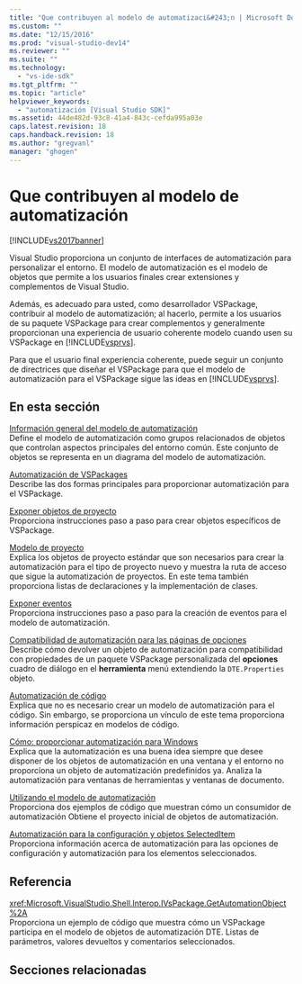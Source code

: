 ```yaml
---
title: "Que contribuyen al modelo de automatizaci&#243;n | Microsoft Docs"
ms.custom: ""
ms.date: "12/15/2016"
ms.prod: "visual-studio-dev14"
ms.reviewer: ""
ms.suite: ""
ms.technology: 
  - "vs-ide-sdk"
ms.tgt_pltfrm: ""
ms.topic: "article"
helpviewer_keywords: 
  - "automatización [Visual Studio SDK]"
ms.assetid: 44de482d-93c8-41a4-843c-cefda995a03e
caps.latest.revision: 18
caps.handback.revision: 18
ms.author: "gregvanl"
manager: "ghogen"
---
```

# Que contribuyen al modelo de automatizaci&#243;n
[!INCLUDE[vs2017banner](../../code-quality/includes/vs2017banner.md)]

Visual Studio proporciona un conjunto de interfaces de automatización para personalizar el entorno. El modelo de automatización es el modelo de objetos que permite a los usuarios finales crear extensiones y complementos de Visual Studio.  
  
 Además, es adecuado para usted, como desarrollador VSPackage, contribuir al modelo de automatización; al hacerlo, permite a los usuarios de su paquete VSPackage para crear complementos y generalmente proporcionan una experiencia de usuario coherente modelo cuando usen su VSPackage en [!INCLUDE[vsprvs](../../code-quality/includes/vsprvs_md.md)].  
  
 Para que el usuario final experiencia coherente, puede seguir un conjunto de directrices que diseñar el VSPackage para que el modelo de automatización para el VSPackage sigue las ideas en [!INCLUDE[vsprvs](../../code-quality/includes/vsprvs_md.md)].  
  
## En esta sección  
 [Información general del modelo de automatización](../../extensibility/internals/automation-model-overview.md)  
 Define el modelo de automatización como grupos relacionados de objetos que controlan aspectos principales del entorno común. Este conjunto de objetos se representa en un diagrama del modelo de automatización.  
  
 [Automatización de VSPackages](../../extensibility/internals/providing-automation-for-vspackages.md)  
 Describe las dos formas principales para proporcionar automatización para el VSPackage.  
  
 [Exponer objetos de proyecto](../../extensibility/internals/exposing-project-objects.md)  
 Proporciona instrucciones paso a paso para crear objetos específicos de VSPackage.  
  
 [Modelo de proyecto](../../extensibility/internals/project-modeling.md)  
 Explica los objetos de proyecto estándar que son necesarios para crear la automatización para el tipo de proyecto nuevo y muestra la ruta de acceso que sigue la automatización de proyectos. En este tema también proporciona listas de declaraciones y la implementación de clases.  
  
 [Exponer eventos](../../extensibility/internals/exposing-events-in-the-visual-studio-sdk.md)  
 Proporciona instrucciones paso a paso para la creación de eventos para el modelo de automatización.  
  
 [Compatibilidad de automatización para las páginas de opciones](../../extensibility/internals/automation-support-for-options-pages.md)  
 Describe cómo devolver un objeto de automatización para compatibilidad con propiedades de un paquete VSPackage personalizada del **opciones** cuadro de diálogo en el **herramienta** menú extendiendo la `DTE.Properties` objeto.  
  
 [Automatización de código](../../extensibility/internals/providing-automation-for-code.md)  
 Explica que no es necesario crear un modelo de automatización para el código. Sin embargo, se proporciona un vínculo de este tema proporciona información perspicaz en modelos de código.  
  
 [Cómo: proporcionar automatización para Windows](../../extensibility/internals/how-to-provide-automation-for-windows.md)  
 Explica que la automatización es una buena idea siempre que desee disponer de los objetos de automatización en una ventana y el entorno no proporciona un objeto de automatización predefinidos ya. Analiza la automatización para ventanas de herramientas y ventanas de documento.  
  
 [Utilizando el modelo de automatización](../../extensibility/internals/using-the-automation-model.md)  
 Proporciona dos ejemplos de código que muestran cómo un consumidor de automatización Obtiene el proyecto inicial de objetos de automatización.  
  
 [Automatización para la configuración y objetos SelectedItem](../../extensibility/internals/automation-for-configuration-and-selecteditem-objects.md)  
 Proporciona información acerca de automatización para las opciones de configuración y automatización para los elementos seleccionados.  
  
## Referencia  
 <xref:Microsoft.VisualStudio.Shell.Interop.IVsPackage.GetAutomationObject%2A>  
 Proporciona un ejemplo de código que muestra cómo un VSPackage participa en el modelo de objetos de automatización DTE. Listas de parámetros, valores devueltos y comentarios seleccionados.  
  
## Secciones relacionadas